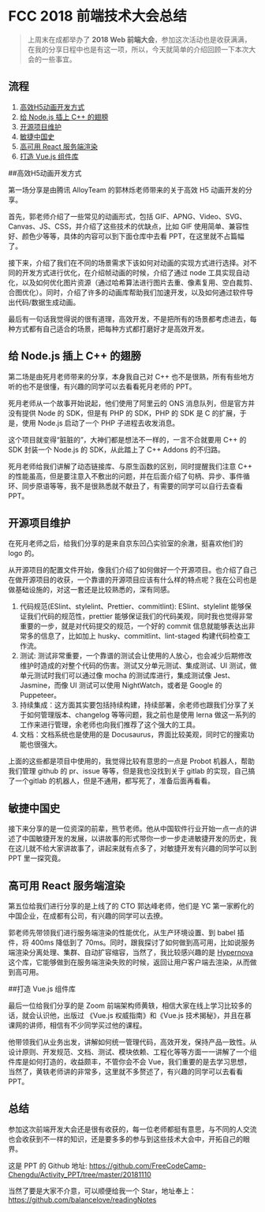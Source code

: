 # FCC 2018 前端技术大会总结

> 上周末在成都举办了 __2018 Web 前端大会__，参加这次活动也是收获满满，在我的分享日程中也是有这一项，所以，今天就简单的介绍回顾一下本次大会的一些事宜。

## 流程

1. [高效H5动画开发方式](#高效H5动画开发方式)
2. [给 Node.js 插上 C++ 的翅膀](#给node.js插上c++的翅膀)
3. [开源项目维护](#开源项目维护)
4. [敏捷中国史](#敏捷中国史)
5. [高可用 React 服务端渲染](#高可用react服务端渲染)
6. [打造 Vue.js 组件库](#打造vue.js组件库)

##高效H5动画开发方式

第一场分享是由腾讯 AlloyTeam 的郭林烁老师带来的关于高效 H5 动画开发的分享。

首先，郭老师介绍了一些常见的动画形式，包括 GIF、APNG、Video、SVG、Canvas、JS、CSS，并介绍了这些技术的优缺点，比如 GIF 使用简单、兼容性好、颜色少等等，具体的内容可以到下面仓库中去看 PPT，在这里就不占篇幅了。

接下来，介绍了我们在不同的场景需求下该如何对动画的实现方式进行选择。对不同的开发方式进行优化，在介绍帧动画的时候，介绍了通过 node 工具实现自动化，以及如何优化图片资源（通过哈希算法进行图片去重、像素复用、空白裁剪、合图优化）。同时，介绍了许多的动画库帮助我们加速开发，以及如何通过软件导出代码/数据生成动画。

最后有一句话我觉得说的很有道理，高效开发，不是把所有的场景都考虑进去，每种方式都有自己适合的场景，把每种方式都打磨好才是高效开发。

## 给 Node.js 插上 C++ 的翅膀

第二场是由死月老师带来的分享，本身我自己对 C++ 也不是很熟，所有有些地方听的也不是很懂，有兴趣的同学可以去看看死月老师的 PPT。

死月老师从一个故事开始说起，他们使用了阿里云的 ONS 消息队列，但是官方并没有提供 Node 的 SDK，但是有 PHP 的 SDK，PHP 的 SDK 是 C 的扩展，于是，使用 Node.js 启动了一个 PHP 子进程去收发消息。

这个项目就变得“脏脏的”，大神们都是想法不一样的，一言不合就要用 C++ 的 SDK 封装一个 Node.js 的 SDK，从此踏上了 C++ Addons 的不归路。

死月老师给我们讲解了动态链接库、与原生函数的区别，同时提醒我们注意 C++ 的性能虽高，但是要注意入不敷出的问题，并在后面介绍了句柄、异步、事件循环、同步原语等等，我不是很熟悉就不献丑了，有需要的同学可以自行去查看 PPT。

## 开源项目维护

在死月老师之后，给我们分享的是来自京东凹凸实验室的余澈，挺喜欢他们的 logo 的。

从开源项目的配置文件开始，像我们介绍了如何做好一个开源项目。也介绍了自己在做开源项目的收获，一个靠谱的开源项目应该有什么样的特点呢？我在公司也是做基础设施的，对这一套还是比较熟悉的，深有同感。

1. 代码规范(ESlint、stylelint、Prettier、commitlint): ESlint、stylelint 能够保证我们代码的规范性，prettier 能够保证我们的代码美观，同时我也觉得非常重要的一步，就是对代码提交的规范，一个好的 commit 信息就能够表达出非常多的信息了，比如加上 husky、commitlint、lint-staged 构建代码检查工作流。
2. 测试: 测试非常重要，一个靠谱的测试会让使用的人放心，也会减少后期修改维护时造成的对整个代码的伤害。测试又分单元测试、集成测试、UI 测试，做单元测试时我们可以通过像 mocha 的测试库进行，集成测试像 Jest、Jasmine，而像 UI 测试可以使用 NightWatch，或者是 Google 的 Puppeteer。
3. 持续集成：这方面其实要包括持续构建，持续部署，余老师也跟我们分享了关于如何管理版本、changelog 等等问题，我之前也是使用 lerna 做这一系列的工作来进行管理，余老师也向我们推荐了这个强大的工具。
4. 文档：文档系统也是使用的是 Docusaurus，界面比较美观，同时它的搜索功能也很强大。

上面的这些都是项目中使用的，我觉得比较有意思的一点是 Probot 机器人，帮助我们管理 github 的 pr、issue 等等，但是我也没找到关于 gitlab 的实现，自己搞了一个gitlab 的机器人，但是不通用，都写死了，准备后面再看看。

## 敏捷中国史

接下来分享的是一位资深的前辈，熊节老师。他从中国软件行业开始一点一点的讲述了中国敏捷开发的发展，以讲故事的形式带你一步一步走进敏捷开发的历史，我在这儿就不给大家讲故事了，讲起来就有点多了，对敏捷开发有兴趣的同学可以到 PPT 里一探究竟。

## 高可用 React 服务端渲染

第五位给我们进行分享的是上线了的 CTO 郭达峰老师，他们是 YC 第一家孵化的中国企业，在成都有公司，有兴趣的同学可以去撩。

郭老师先带领我们进行服务端渲染的性能优化，从生产环境设置、到 babel 插件，将 400ms 降低到了 70ms。同时，跟我探讨了如何做到高可用，比如说服务端渲染分离处理、集群、自动扩容缩容，当然了，我比较感兴趣的是 [Hypernova](https://github.com/airbnb/hypernova) 这个库，它能够做到在服务端渲染失败的时候，返回让用户客户端去渲染，从而做到高可用。

##打造 Vue.js 组件库

最后一位给我们分享的是 Zoom 前端架构师黄轶，相信大家在线上学习比较多的话，就会认识他，出版过 《Vue.js 权威指南》和《Vue.js 技术揭秘》，并且在慕课网的讲师，相信有不少同学买过他的课程。

他带领我们从业务出发，讲解如何统一管理代码，高效开发，保持产品一致性。从设计原则、开发规范、文档、测试、模块依赖、工程化等等方面一一讲解了一个组件库是如何打造的，收益颇丰，不管你会不会 Vue，我们重要的是去学习思想，当然了，黄轶老师讲的非常多，这里就不多赘述了，有兴趣的同学可以去看看 PPT。

## 总结

参加这次前端开发大会还是很有收获的，每一位老师都挺有意思，与不同的人交流也会收获到不一样的知识，还是要多多的参与到这些技术大会中，开拓自己的眼界。



这是 PPT 的 Github 地址: https://github.com/FreeCodeCamp-Chengdu/Activity_PPT/tree/master/20181110

当然了要是大家不介意，可以顺便给我一个 Star，地址奉上：https://github.com/balancelove/readingNotes